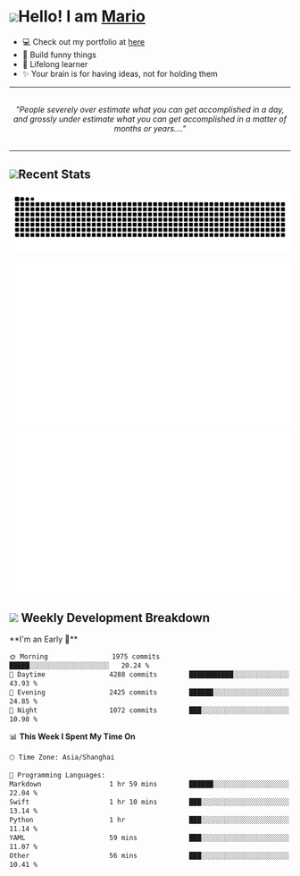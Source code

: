 <h1><a href = "#"><img src="https://media.giphy.com/media/VgCDAzcKvsR6OM0uWg/giphy.gif" width="50"></a><span>Hello! I am <a href="https://github.com/mario1in">Mario</a></span></h1>

- 💻 Check out my portfolio at [here](https://shixiong.name)
- 🔨 Build funny things
- 🚀 Lifelong learner
- ✨ Your brain is for having ideas, not for holding them

<hr/>
<br/>
<div align="center">
<i>"People severely over estimate what you can get accomplished in a day, and grossly under estimate what you can get accomplished in a matter of months or years...." </i>
</div>
<br/>
<hr/>

<h2 align="left">
  <a href="#"><img src="https://emojis.slackmojis.com/emojis/images/1643514389/3643/cool-doge.gif?1643514389" height="30"></a>Recent Stats
</h2>

<picture>
  <source
    media="(prefers-color-scheme: dark)"
    srcset="https://raw.githubusercontent.com/mario1in/mario1in/output/github-contribution-grid-snake-dark.svg"
  />
  <source
    media="(prefers-color-scheme: light)"
    srcset="https://raw.githubusercontent.com/mario1in/mario1in/output/github-contribution-grid-snake.svg"
  />
  <img
    alt="github contribution grid snake animation"
    src="https://raw.githubusercontent.com/mario1in/mario1in/output/github-contribution-grid-snake.svg"
  />
</picture>

![overview](https://raw.githubusercontent.com/mario1in/mario1in/stats-output/generated/overview.svg)
![languages](https://raw.githubusercontent.com/mario1in/mario1in/stats-output/generated/languages.svg)

<h2 align="left">
  <a href="#"><img src="https://emojis.slackmojis.com/emojis/images/1643514062/184/nyancat_big.gif?1643514062" height="30"></a> Weekly Development Breakdown
</h2>
<!--START_SECTION:waka-->
**I'm an Early 🐤** 

```text
🌞 Morning                1975 commits        █████░░░░░░░░░░░░░░░░░░░░   20.24 % 
🌆 Daytime                4288 commits        ███████████░░░░░░░░░░░░░░   43.93 % 
🌃 Evening                2425 commits        ██████░░░░░░░░░░░░░░░░░░░   24.85 % 
🌙 Night                  1072 commits        ███░░░░░░░░░░░░░░░░░░░░░░   10.98 % 
```


📊 **This Week I Spent My Time On** 

```text
🕑︎ Time Zone: Asia/Shanghai

💬 Programming Languages: 
Markdown                 1 hr 59 mins        ██████░░░░░░░░░░░░░░░░░░░   22.04 % 
Swift                    1 hr 10 mins        ███░░░░░░░░░░░░░░░░░░░░░░   13.14 % 
Python                   1 hr                ███░░░░░░░░░░░░░░░░░░░░░░   11.14 % 
YAML                     59 mins             ███░░░░░░░░░░░░░░░░░░░░░░   11.07 % 
Other                    56 mins             ███░░░░░░░░░░░░░░░░░░░░░░   10.41 % 
```


<!--END_SECTION:waka-->

